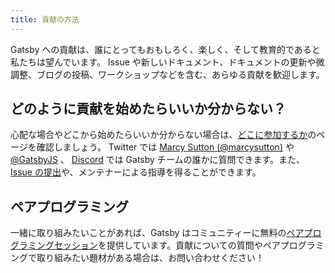 ```yaml
---
title: 貢献の方法
---
```


Gatsby への貢献は、誰にとってもおもしろく、楽しく、そして教育的であると私たちは望んでいます。 Issue や新しいドキュメント、ドキュメントの更新や微調整、ブログの投稿、ワークショップなどを含む、あらゆる貢献を歓迎します。

## どのように貢献を始めたらいいか分からない？

心配な場合やどこから始めたらいいか分からない場合は、[どこに参加するか](/contributing/where-to-participate/)のページを確認しましょう。 Twitter では [Marcy Sutton (@marcysutton)](https://twitter.com/marcysutton) や [@GatsbyJS](https://twitter.com/gatsbyjs) 、 [Discord](https://gatsby.dev/discord) では Gatsby チームの誰かに質問できます。また、 [Issue の提出](/contributing/how-to-file-an-issue/)や、メンテナーによる指導を得ることができます。

## ペアプログラミング

一緒に取り組みたいことがあれば、Gatsby はコミュニティーに無料の[ペアプログラミングセッション](/contributing/pair-programming/)を提供しています。貢献についての質問やペアプログラミングで取り組みたい題材がある場合は、お問い合わせください！

<GuideList slug={props.slug} />
